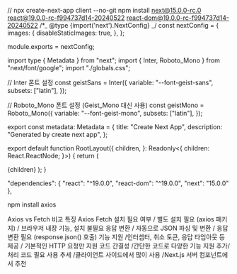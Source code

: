 // npx create-next-app client --no-git
npm install next@15.0.0-rc.0 react@19.0.0-rc-f994737d14-20240522 react-dom@19.0.0-rc-f994737d14-20240522
/\*_ @type {import('next').NextConfig} _/
const nextConfig = {
images: {
disableStaticImages: true,
},
};

module.exports = nextConfig;

import type { Metadata } from "next";
import { Inter, Roboto_Mono } from "next/font/google";
import "./globals.css";

// Inter 폰트 설정
const geistSans = Inter({
variable: "--font-geist-sans",
subsets: ["latin"],
});

// Roboto_Mono 폰트 설정 (Geist_Mono 대신 사용)
const geistMono = Roboto_Mono({
variable: "--font-geist-mono",
subsets: ["latin"],
});

export const metadata: Metadata = {
title: "Create Next App",
description: "Generated by create next app",
};

export default function RootLayout({
children,
}: Readonly<{
children: React.ReactNode;
}>) {
return (

<html lang="en">
<body className={`${geistSans.variable} ${geistMono.variable}`}>
{children}
</body>
</html>
);
}

"dependencies": {
"react": "^19.0.0",
"react-dom": "^19.0.0",
"next": "15.0.0"
},

npm install axios

Axios vs Fetch 비교
특징 Axios Fetch
설치 필요 여부 / 별도 설치 필요 (axios 패키지) / 브라우저 내장 기능, 설치 불필요
응답 변환 / 자동으로 JSON 파싱 및 변환 / 응답 변환 필요 (response.json() 호출)
기능 지원 /인터셉터, 취소 토큰, 응답 타임아웃 등 제공 / 기본적인 HTTP 요청만 지원
코드 간결성 /간단한 코드로 다양한 기능 지원 추가/ 처리 코드 필요
사용 추세 /클라이언트 사이드에서 많이 사용 /Next.js 서버 컴포넌트에서 추천
